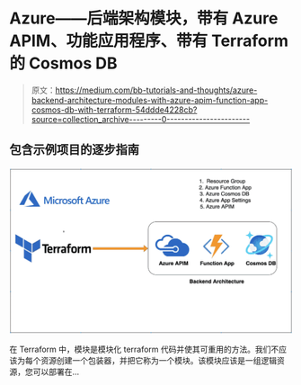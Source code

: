 # Azure——后端架构模块，带有 Azure APIM、功能应用程序、带有 Terraform 的 Cosmos DB

> 原文：<https://medium.com/bb-tutorials-and-thoughts/azure-backend-architecture-modules-with-azure-apim-function-app-cosmos-db-with-terraform-54ddde4228cb?source=collection_archive---------0----------------------->

## 包含示例项目的逐步指南

![](img/86cfc94971de722eb45b32b51611838a.png)

在 Terraform 中，模块是模块化 terraform 代码并使其可重用的方法。我们不应该为每个资源创建一个包装器，并把它称为一个模块。该模块应该是一组逻辑资源，您可以部署在…